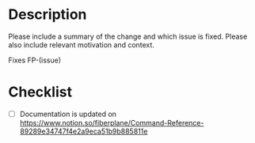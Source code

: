 # Description

Please include a summary of the change and which issue is fixed. Please also
include relevant motivation and context.

Fixes FP-(issue)

# Checklist

<!--
Please make sure all of these are checked before merging. Please leave items
you think are non-applicable in the list, but use strike-through (`~~`) to
indicate they don't apply.
-->

- [ ] Documentation is updated on https://www.notion.so/fiberplane/Command-Reference-89289e34747f4e2a9eca51b9b885811e
